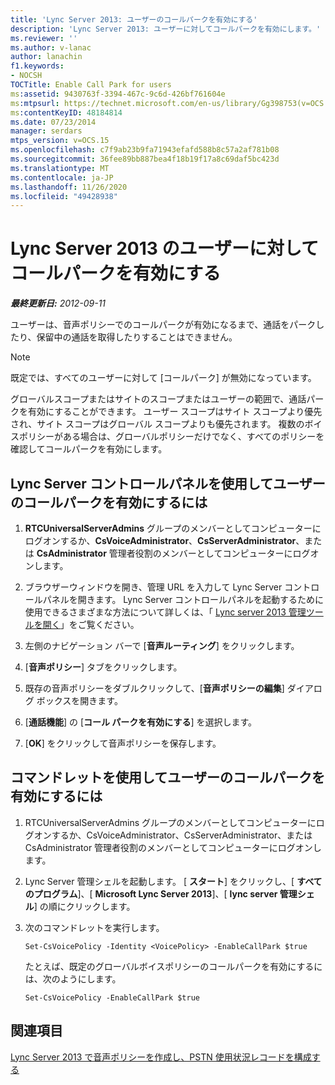 ```yaml
---
title: 'Lync Server 2013: ユーザーのコールパークを有効にする'
description: 'Lync Server 2013: ユーザーに対してコールパークを有効にします。'
ms.reviewer: ''
ms.author: v-lanac
author: lanachin
f1.keywords:
- NOCSH
TOCTitle: Enable Call Park for users
ms:assetid: 9430763f-3394-467c-9c6d-426bf761604e
ms:mtpsurl: https://technet.microsoft.com/en-us/library/Gg398753(v=OCS.15)
ms:contentKeyID: 48184814
ms.date: 07/23/2014
manager: serdars
mtps_version: v=OCS.15
ms.openlocfilehash: c7f9ab23b9fa71943efafd588b8c57a2af781b08
ms.sourcegitcommit: 36fee89bb887bea4f18b19f17a8c69daf5bc423d
ms.translationtype: MT
ms.contentlocale: ja-JP
ms.lasthandoff: 11/26/2020
ms.locfileid: "49428938"
---
```

# <a name="enable-call-park-for-users-in-lync-server-2013"></a>Lync Server 2013 のユーザーに対してコールパークを有効にする

<div data-xmlns="http://www.w3.org/1999/xhtml">

<div class="topic" data-xmlns="http://www.w3.org/1999/xhtml" data-msxsl="urn:schemas-microsoft-com:xslt" data-cs="https://msdn.microsoft.com/">

<div data-asp="https://msdn2.microsoft.com/asp">



</div>

<div id="mainSection">

<div id="mainBody">

<span> </span>

_**最終更新日:** 2012-09-11_

ユーザーは、音声ポリシーでのコールパークが有効になるまで、通話をパークしたり、保留中の通話を取得したりすることはできません。

<div>


> [!NOTE]  
> 既定では、すべてのユーザーに対して [コールパーク] が無効になっています。



</div>

グローバルスコープまたはサイトのスコープまたはユーザーの範囲で、通話パークを有効にすることができます。 ユーザー スコープはサイト スコープより優先され、サイト スコープはグローバル スコープよりも優先されます。 複数のボイスポリシーがある場合は、グローバルポリシーだけでなく、すべてのポリシーを確認してコールパークを有効にします。

<div>

## <a name="to-use-lync-server-control-panel-to-enable-call-park-for-users"></a>Lync Server コントロールパネルを使用してユーザーのコールパークを有効にするには

1.  **RTCUniversalServerAdmins** グループのメンバーとしてコンピューターにログオンするか、**CsVoiceAdministrator**、**CsServerAdministrator**、または **CsAdministrator** 管理者役割のメンバーとしてコンピューターにログオンします。

2.  ブラウザーウィンドウを開き、管理 URL を入力して Lync Server コントロールパネルを開きます。 Lync Server コントロールパネルを起動するために使用できるさまざまな方法について詳しくは、「 [Lync server 2013 管理ツールを開く](lync-server-2013-open-lync-server-administrative-tools.md)」をご覧ください。

3.  左側のナビゲーション バーで [**音声ルーティング**] をクリックします。

4.  [**音声ポリシー**] タブをクリックします。

5.  既存の音声ポリシーをダブルクリックして、[**音声ポリシーの編集**] ダイアログ ボックスを開きます。

6.  [**通話機能**] の [**コール パークを有効にする**] を選択します。

7.  [**OK**] をクリックして音声ポリシーを保存します。

</div>

<div>

## <a name="to-use-cmdlets-to-enable-call-park-for-users"></a>コマンドレットを使用してユーザーのコールパークを有効にするには

1.  RTCUniversalServerAdmins グループのメンバーとしてコンピューターにログオンするか、CsVoiceAdministrator、CsServerAdministrator、または CsAdministrator 管理者役割のメンバーとしてコンピューターにログオンします。

2.  Lync Server 管理シェルを起動します。 [ **スタート**] をクリックし、[ **すべてのプログラム**]、[ **Microsoft Lync Server 2013**]、[ **lync server 管理シェル**] の順にクリックします。

3.  次のコマンドレットを実行します。
    
        Set-CsVoicePolicy -Identity <VoicePolicy> -EnableCallPark $true
    
    たとえば、既定のグローバルボイスポリシーのコールパークを有効にするには、次のようにします。
    
        Set-CsVoicePolicy -EnableCallPark $true

</div>

<div>

## <a name="see-also"></a>関連項目


[Lync Server 2013 で音声ポリシーを作成し、PSTN 使用状況レコードを構成する](lync-server-2013-create-a-voice-policy-and-configure-pstn-usage-records.md)  
  

</div>

</div>

<span> </span>

</div>

</div>

</div>

